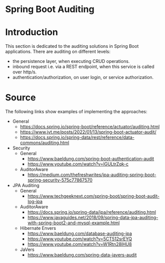 # Spring Boot Auditing
# Introduction
This section is dedicated to the auditing solutions in Spring Boot applications.
There are auditing on different levels:
  - the persistence layer, when executing CRUD operations.
  - inbound request i.e. via a REST endpoint, when this service is called over http/s.
  - authentication/authorization, on user login, or service authorization.
# Source
The following links show examples of implementing the approaches:
- General
  - https://docs.spring.io/spring-boot/reference/actuator/auditing.html
  - https://www.jvt.me/posts/2022/01/13/spring-boot-actuator-audit/
  - https://docs.spring.io/spring-data/rest/reference/data-commons/auditing.html
- Security
  - General
    - https://www.baeldung.com/spring-boot-authentication-audit
    - https://www.youtube.com/watch?v=lGULtrZqk-c
  - AuditorAware
    - https://medium.com/thefreshwrites/jpa-auditing-spring-boot-spring-security-575c77867570
- JPA Auditing
  - General
    - https://www.techgeeknext.com/spring-boot/spring-boot-audit-log-jpa
  - AuditorAware
    - https://docs.spring.io/spring-data/jpa/reference/auditing.html
    - https://www.javaguides.net/2018/09/spring-data-jpa-auditing-with-spring-boot2-and-mysql-example.html
  - Hibernate Envers
    - https://www.baeldung.com/database-auditing-jpa
    - https://www.youtube.com/watch?v=5CT512srEYQ
    - https://www.youtube.com/watch?v=W1Rtn28lHU8
  - JaVers
    - https://www.baeldung.com/spring-data-javers-audit
